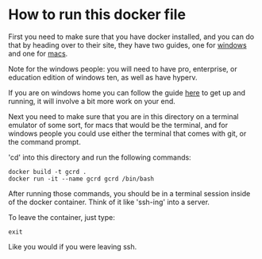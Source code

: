 # How to run this docker file

First you need to make sure that you have docker installed, and you can do that by heading over to their site, they have two guides, one for [windows](https://docs.docker.com/docker-for-windows/install/) and one for [macs](https://docs.docker.com/docker-for-mac/install/).

Note for the windows people: you will need to have pro, enterprise, or education edition of windows ten, as well as have hyperv.

If you are on windows home you can follow the guide [here](https://docs.docker.com/docker-for-windows/install-windows-home/) to get up and running, it will involve a bit more work on your end.


Next you need to make sure that you are in this directory on a terminal emulator of some sort, for macs that would be the terminal, and for windows people you could use either the terminal that comes with git, or the command prompt.

'cd' into this directory and run the following commands:
```
docker build -t gcrd .
docker run -it --name gcrd gcrd /bin/bash
```
After running those commands, you should be in a terminal session inside of the docker container. Think of it like 'ssh-ing' into a server.

To leave the container, just type:
```
exit
```
Like you would if you were leaving ssh.
